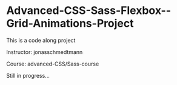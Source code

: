 # Advanced-CSS-Sass-Flexbox--Grid-Animations-Project
This is a code along project


 Instructor: jonasschmedtmann
 
 
 Course: advanced-CSS/Sass-course
 
 Still in progress...
